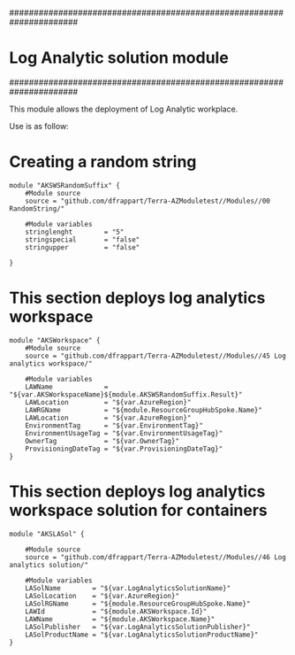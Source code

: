 ######################################################################
# Log Analytic solution module
######################################################################

This module allows the deployment of Log Analytic workplace.

Use is as follow:



# Creating a random string
```hcl
module "AKSWSRandomSuffix" {
    #Module source
    source = "github.com/dfrappart/Terra-AZModuletest//Modules//00 RandomString/"

    #Module variables
    stringlenght        = "5"
    stringspecial       = "false"
    stringupper         = "false"
    
}
```

# This section deploys log analytics workspace



```hcl
module "AKSWorkspace" {
    #Module source
    source = "github.com/dfrappart/Terra-AZModuletest//Modules//45 Log analytics workspace/"

    #Module variables
    LAWName             = "${var.AKSWorkspaceName}${module.AKSWSRandomSuffix.Result}"
    LAWLocation         = "${var.AzureRegion}"
    LAWRGName           = "${module.ResourceGroupHubSpoke.Name}"
    LAWLocation         = "${var.AzureRegion}"
    EnvironmentTag      = "${var.EnvironmentTag}"
    EnvironmentUsageTag = "${var.EnvironmentUsageTag}"
    OwnerTag            = "${var.OwnerTag}"
    ProvisioningDateTag = "${var.ProvisioningDateTag}"
}

```

# This section deploys log analytics workspace solution for containers



```hcl
module "AKSLASol" {

    #Module source
    source = "github.com/dfrappart/Terra-AZModuletest//Modules//46 Log analytics solution/"

    #Module variables
    LASolName        = "${var.LogAnalyticsSolutionName}"
    LASolLocation    = "${var.AzureRegion}"
    LASolRGName      = "${module.ResourceGroupHubSpoke.Name}"
    LAWId            = "${module.AKSWorkspace.Id}"
    LAWName          = "${module.AKSWorkspace.Name}"
    LASolPublisher   = "${var.LogAnalyticsSolutionPublisher}"
    LASolProductName = "${var.LogAnalyticsSolutionProductName}"
}

```